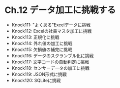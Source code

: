 # Ch.12 データ加工に挑戦する

- Knock111: "よくある"Excelデータに挑戦
- Knock112: Excelの社員マスタ加工に挑戦
- Knock113: 正規化に挑戦
- Knock114: 外れ値の加工に挑戦
- Knock115: 欠損値の補完に挑戦
- Knock116: データのスクランブル化に挑戦
- Knock117: 文字コードの自動判定に挑戦
- Knock118: センサーデータの加工に挑戦
- Knock119: JSON形式に挑戦
- Knock120: SQLiteに挑戦
